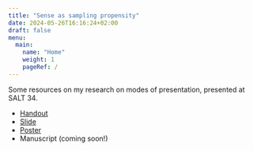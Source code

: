 ```yaml
---
title: "Sense as sampling propensity"
date: 2024-05-26T16:16:24+02:00
draft: false
menu:
  main:
    name: "Home"
    weight: 1
    pageRef: /
---
```


Some resources on my research on modes of presentation, presented at SALT 34.

- [Handout](/documents/sense-as-sampling-propensity-salt-handout.pdf)
- [Slide](/documents/sense-as-sampling-propensity-salt-slide.pdf)
- [Poster](/documents/sense-as-sampling-propensity-salt-poster.pdf)
- Manuscript (coming soon!) 
